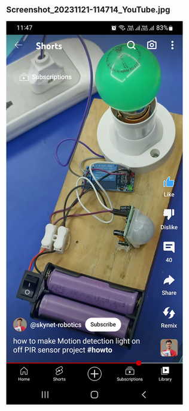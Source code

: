 ##  Screenshot_20231121-114714_YouTube.jpg
![Screenshot_20231121-114714_YouTube.jpg](./Screenshot_20231121-114714_YouTube.jpg 'Screenshot_20231121-114714_YouTube.jpg')
